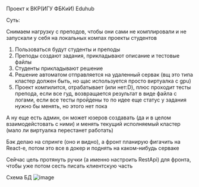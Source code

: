 Проект к ВКР(ИГУ ФБКиИ) Eduhub 

Суть:

Снимаем нагрузку с преподов, чтобы они сами не комплировали и не запускали у себя на локальных компах проекты студентов



1. Пользоваться будут студенты и преподы
2. Преподы создают задания, прикладывают описание и тестовые файлы
3. Студенты прикладывают решение
4. Решение автоматом отправляется на удаленный сервак (вщ это типа кластер должен быть, но щас используется просто виртуалка с gpu)
5. Проект компилится, отрабатывает (или нет:D), плюс проходит тесты препода, если все гуд, возвращается результат в виде файла с логами, если все тесты пройдены то по идее еще статус у задания нужно бы менять, но этого нет пока

А ну еще есть админ, он может юзеров создавать (да и в целом взаимодейстовать с ними) и менять текущий исполняемый кластер (мало ли виртуалка перестанет работать)

Бэк делаю на спринге (оно и видно), а фронт планирую фигачить на React-е, потом это все в докер и поднять на каком-нибудь серваке

Сейчас цель протянуть ручки (а именно настроить RestApi) для фронта, чтобы уже потом сесть писать клиентскую часть

Схема БД
![image](https://github.com/MbNextT1me/eduhub/assets/70710273/892736fe-3daf-4b4f-8b7e-5a9d194f9136)

